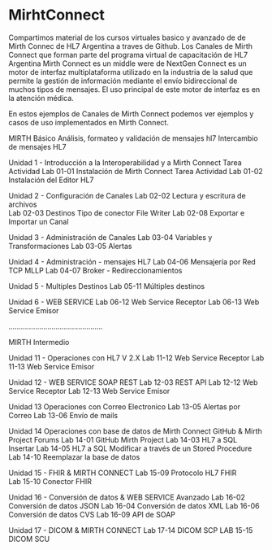 # MirhtConnect
Compartimos material de los cursos virtuales basico y avanzado de de Mirth Connec de HL7 Argentina  a traves de Github.
Los Canales de Mirth Connect que forman parte del programa virtual de capacitación de HL7 Argentina
Mirth Connect es un middle were de NextGen Connect es un motor de interfaz multiplataforma utilizado en la industria de la salud que permite la gestión de información mediante el envío bidireccional de muchos tipos de mensajes. El uso principal de este motor de interfaz es en la atención médica.

En estos ejemplos  de Canales de Mirth Connect podemos ver ejemplos y casos de uso implementados en Mirth Connect.

MIRTH Básico
Análisis, formateo y validación de mensajes hl7 Intercambio de mensajes HL7

Unidad 1 - Introducción a la Interoperabilidad y a Mirth Connect
Tarea Actividad Lab 01-01 Instalación de Mirth Connect 
Tarea Actividad Lab 01-02 Instalación del Editor HL7   

Unidad 2 - Configuración de Canales
Lab 02-02 Lectura y escritura de archivos       
Lab 02-03 Destinos Tipo de conector File Writer
Lab 02-08 Exportar e Importar un Canal 

Unidad 3 - Administración de Canales
Lab 03-04 Variables y Transformaciones
Lab 03-05 Alertas                    

Unidad 4 - Administración - mensajes HL7 
Lab 04-06 Mensajería por Red TCP MLLP 
Lab 04-07 Broker - Redireccionamientos

Unidad 5 - Multiples Destinos
Lab 05-11 Múltiples destinos  

Unidad 6 - WEB SERVICE
Lab 06-12 Web Service Receptor 
Lab 06-13 Web Service Emisor   

..............................................

MIRTH  Intermedio

Unidad 11 - Operaciones con HL7 V 2.X
Lab 11-12 Web Service Receptor 
Lab 11-13 Web Service Emisor  

Unidad 12 - WEB SERVICE SOAP REST
Lab 12-03 REST API
Lab 12-12 Web Service Receptor 
Lab 12-13 Web Service Emisor  

Unidad 13 Operaciones con  Correo Electronico
Lab 13-05 Alertas por Correo
Lab 13-06 Envío de mails 
 
Unidad 14  Operaciones con base de datos de Mirth Connect GitHub & Mirth Project Forums
Lab 14-01 GitHub Mirth Project
Lab 14-03 HL7 a SQL Insertar
Lab 14-05 HL7 a SQL Modificar a través de un Stored Procedure
Lab 14-10 Reemplazar la base de datos

Unidad 15 - FHIR & MIRTH CONNECT
Lab 15-09 Protocolo HL7 FHIR  
Lab 15-10 Conector FHIR

Unidad 16 - Conversión de datos & WEB SERVICE Avanzado
Lab 16-02 Conversión de datos JSON
Lab 16-04 Conversión de datos XML
Lab 16-06 Conversión de datos CVS
Lab 16-09 API de SOAP

Unidad 17 - DICOM & MIRTH CONNECT
Lab 17-14 DICOM SCP 
LAB 15-15 DICOM SCU





